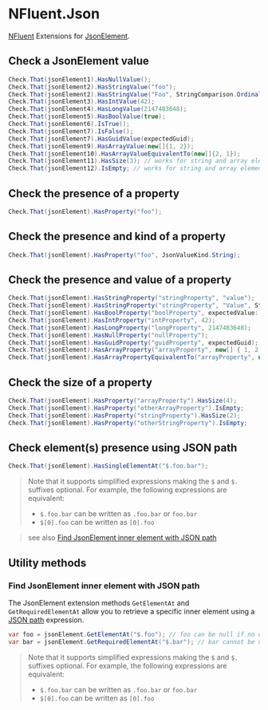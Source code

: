 
# NFluent.Json


[NFluent](http://www.n-fluent.net/) Extensions for [JsonElement](https://learn.microsoft.com/en-us/dotnet/api/system.text.json.jsonelement).



## Check a JsonElement value

```c#
Check.That(jsonElement1).HasNullValue();
Check.That(jsonElement2).HasStringValue("foo");
Check.That(jsonElement2).HasStringValue("Foo", StringComparison.OrdinalIgnoreCase);
Check.That(jsonElement3).HasIntValue(42);
Check.That(jsonElement4).HasLongValue(2147483648);
Check.That(jsonElement5).HasBoolValue(true);
Check.That(jsonElement6).IsTrue();
Check.That(jsonElement7).IsFalse();
Check.That(jsonElement7).HasGuidValue(expectedGuid);
Check.That(jsonElement9).HasArrayValue(new[]{1, 2});
Check.That(jsonElement10).HasArrayValueEquivalentTo(new[]{2, 1});
Check.That(jsonElement11).HasSize(3); // works for string and array elements
Check.That(jsonElement12).IsEmpty; // works for string and array elements
```


## Check the presence of a property

```c#
Check.That(jsonElement).HasProperty("foo");
```


## Check the presence and kind of a property

```c#
Check.That(jsonElement).HasProperty("foo", JsonValueKind.String);
```


## Check the presence and value of a property

```c#
Check.That(jsonElement).HasStringProperty("stringProperty", "value");
Check.That(jsonElement).HasStringProperty("stringProperty", "Value", StringComparison.OrdinalIgnoreCase);
Check.That(jsonElement).HasBoolProperty("boolProperty", expectedValue: true);
Check.That(jsonElement).HasIntProperty("intProperty", 42);
Check.That(jsonElement).HasLongProperty("longProperty", 2147483648);
Check.That(jsonElement).HasNullProperty("nullProperty");
Check.That(jsonElement).HasGuidProperty("guidProperty", expectedGuid);
Check.That(jsonElement).HasArrayProperty("arrayProperty", new[] { 1, 2 });
Check.That(jsonElement).HasArrayPropertyEquivalentTo("arrayProperty", new[] { 2, 1 });
```


## Check the size of a property

```c#
Check.That(jsonElement).HasProperty("arrayProperty").HasSize(4);
Check.That(jsonElement).HasProperty("otherArrayProperty").IsEmpty;
Check.That(jsonElement).HasProperty("stringProperty").HasSize(2);
Check.That(jsonElement).HasProperty("otherStringProperty").IsEmpty;
```


## Check element(s) presence using JSON path

```c#
Check.That(jsonElement).HasSingleElementAt("$.foo.bar");
```

> Note that it supports simplified expressions making the `$` and `$.` suffixes optional.
> For example, the following expressions are equivalent:
>  * `$.foo.bar` can be written as `.foo.bar` or `foo.bar`
>  * `$[0].foo` can be written as `[0].foo`

> see also [Find JsonElement inner element with JSON path](#find-jsonelement-inner-element-with-json-path)

## Utility methods

### Find JsonElement inner element with JSON path

The JsonElement extension methods `GetElementAt` and `GetRequiredElementAt` allow you to retrieve a specific inner element using a [JSON path](https://www.rfc-editor.org/rfc/rfc9535.html) expression.

```c#
var foo = jsonElement.GetElementAt("$.foo"); // foo can be null if no element is found
var bar = jsonElement.GetRequiredElementAt("$.bar"); // bar cannot be null (throws if no element is found)
```

> Note that it supports simplified expressions making the `$` and `$.` suffixes optional.
> For example, the following expressions are equivalent:
>  * `$.foo.bar` can be written as `.foo.bar` or `foo.bar`
>  * `$[0].foo` can be written as `[0].foo`

